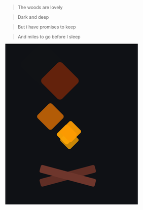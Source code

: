 >The woods are lovely  

>Dark and deep  

>But i have promises to keep  

>And miles to go before I sleep  


![image](https://github.com/DawnCHL/campfire/blob/master/example.gif)
